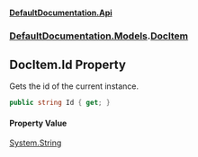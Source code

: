 #### [DefaultDocumentation.Api](index.md 'index')
### [DefaultDocumentation.Models](index.md#DefaultDocumentation.Models 'DefaultDocumentation.Models').[DocItem](DocItem.md 'DefaultDocumentation.Models.DocItem')

## DocItem.Id Property

Gets the id of the current instance.

```csharp
public string Id { get; }
```

#### Property Value
[System.String](https_//docs.microsoft.com/en-us/dotnet/api/System.String 'System.String')